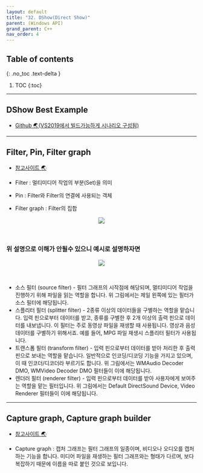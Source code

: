 ```yaml
---
layout: default
title: "32. DShow(Direct Show)"
parent: (Windows API)
grand_parent: C++
nav_order: 4
---
```


## Table of contents
{: .no_toc .text-delta }

1. TOC
{:toc}

---

## DShow Best Example

* [Github 🌏(VS2019에서 빌드가능하게 시나리오 구성됨)](https://github.com/roman380/Windows-classic-samples/tree/directshow)

---

## Filter, Pin, Filter graph

* [참고사이트 🌏](https://blog.naver.com/netrance/110049276005)

* Filter : 멀티미디어 작업의 부분(Set)을 의미
* Pin : Filter와 Filter의 연결에 사용되는 객체
* Filter graph : Filter의 집합

<p align="center">
  <img src="https://taehyungs-programming-blog.github.io/blog/assets/images/cpp/win32api/win32-32-1.png" style="border-radius:5%;border:1px solid #e6e1e8"/>
</p>

<br>

### 위 설명으로 이해가 안될수 있으니 예시로 설명하자면

<p align="center">
  <img src="https://taehyungs-programming-blog.github.io/blog/assets/images/cpp/win32api/win32-32-2.png" style="border-radius:5%;border:1px solid #e6e1e8"/>
</p>

<br>

* 소스 필터 (source filter) - 필터 그래프의 시작점에 해당되며, 멀티미디어 작업을 진행하기 위해 파일을 읽는 역할을 합니다. 위 그림에서는 제일 왼쪽에 있는 필터가 소스 필터에 해당됩니다.
* 스플리터 필터 (splitter filter) - 2종류 이상의 데이터들을 구별하는 역할을 맡습니다. 입력 핀으로부터 데이터를 받고, 종류를 구별한 후 2개 이상의 출력 핀으로 데이터를 내보냅니다. 이 필터는 주로 동영상 파일을 재생할 때 사용됩니다. 영상과 음성 데이터를 구별하기 위해서죠. 예를 들어, MPG 파일 재생시 스플리터 필터가 사용됩니다.
* 트랜스폼 필터 (transform filter) - 입력 핀으로부터 데이터를 받아 처리한 후 출력 핀으로 보내는 역할을 맡습니다. 일반적으로 인코딩/디코딩 기능을 가지고 있으며, 이 때 인코더/디코더라 부르기도 합니다. 위 그림에서는 WMAudio Decoder DMO, WMVideo Decoder DMO 필터들이 이에 해당됩니다.
* 렌더러 필터 (renderer filter) - 입력 핀으로부터 데이터를 받아 사용자에게 보여주는 역할을 맡는 필터입니다. 위 그림에서는 Default DirectSound Device, Video Renderer 필터들이 이에 해당됩니다.

---

## Capture graph, Capture graph builder

* [참고사이트 🌏](https://blog.naver.com/netrance/110084545346)

* Capture graph : 캡처 그래프는 필터 그래프의 일종이며, 비디오나 오디오를 캡처하는 기능을 합니다. 미디어 파일을 재생하는 필터 그래프와는 형태가 다르며, 보다 복잡하기 때문에 이름을 따로 붙인 것으로 보입니다.